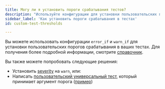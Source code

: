 ```yaml
---
title: Могу ли я установить пороги срабатывания тестов?
description: "Используйте конфигурации для установки пользовательских порогов срабатывания в тестах"
sidebar_label: 'Как установить пороги срабатывания в тестах'
id: custom-test-thresholds

---
```


Вы можете использовать конфигурации `error_if` и `warn_if` для установки пользовательских порогов срабатывания в ваших тестах. Для получения более подробной информации, смотрите [справочник](/reference/resource-configs/severity).

Вы также можете попробовать следующие решения:

* Установить [severity](/reference/resource-properties/data-tests#severity) на `warn`, или:
* Написать [пользовательский универсальный тест](/best-practices/writing-custom-generic-tests), который принимает аргумент порога ([пример](https://discourse.getdbt.com/t/creating-an-error-threshold-for-schema-tests/966))